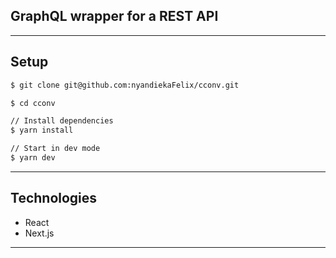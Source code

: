 ## GraphQL wrapper for a REST API

---
## Setup

```bash
$ git clone git@github.com:nyandiekaFelix/cconv.git

$ cd cconv

// Install dependencies
$ yarn install

// Start in dev mode
$ yarn dev
```

---
## Technologies

- React
- Next.js

---

